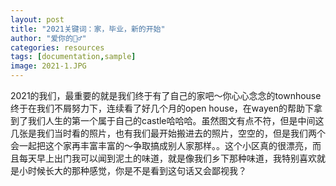 ```yaml
---
layout: post
title: "2021关键词：家，毕业，新的开始"
author: "爱你的🧍‍♂️"
categories: resources
tags: [documentation,sample]
image: 2021-1.JPG
---
```


2021的我们，最重要的就是我们终于有了自己的家吧～你心心念念的townhouse终于在我们不屑努力下，连续看了好几个月的open house，在wayen的帮助下拿到了我们人生的第一个属于自己的castle哈哈哈。虽然图文有点不符，但是中间这几张是我们当时看的照片，也有我们最开始搬进去的照片，空空的，但是我们两个会一起把这个家再丰富丰富的～争取搞成别人家那样。。这个小区真的很漂亮，而且每天早上出门我可以闻到泥土的味道，就是像我们乡下那种味道，我特别喜欢就是小时候长大的那种感觉，你是不是看到这句话又会鄙视我？
